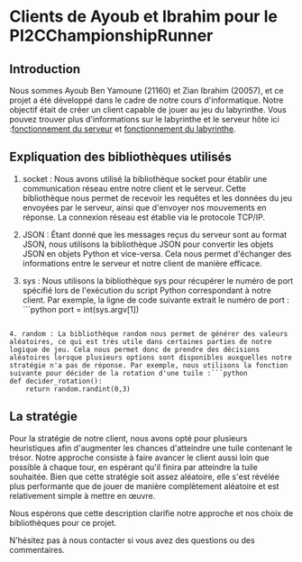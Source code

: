 # Clients de Ayoub et Ibrahim pour le PI2CChampionshipRunner

## Introduction

Nous sommes Ayoub Ben Yamoune (21160) et Zian Ibrahim (20057), et ce projet a été développé dans le cadre de notre cours d'informatique. Notre objectif était de créer un client capable de jouer au jeu du labyrinthe. Vous pouvez trouver plus d'informations sur le labyrinthe et le serveur hôte ici :[fonctionnement du serveur](https://github.com/qlurkin/PI2CChampionshipRunner) et [fonctionnement du labyrinthe](https://github.com/qlurkin/PI2CChampionshipRunner/tree/main/games/labyrinthe).

## Expliquation des bibliothèques utilisés 

1. socket : Nous avons utilisé la bibliothèque socket pour établir une communication réseau entre notre client et le serveur. Cette bibliothèque nous permet de recevoir les requêtes et les données du jeu envoyées par le serveur, ainsi que d'envoyer nos mouvements en réponse. La connexion réseau est établie via le protocole TCP/IP.

2. JSON : Étant donné que les messages reçus du serveur sont au format JSON, nous utilisons la bibliothèque JSON pour convertir les objets JSON en objets Python et vice-versa. Cela nous permet d'échanger des informations entre le serveur et notre client de manière efficace.

3. sys : Nous utilisons la bibliothèque sys pour récupérer le numéro de port spécifié lors de l'exécution du script Python correspondant à notre client. Par exemple, la ligne de code suivante extrait le numéro de port : ```python
port = int(sys.argv[1])
```  Cette approche nous permet de spécifier différents numéros de port pour exécuter plusieurs instances de notre client et ainsi les faire jouer les uns contre les autres.

4. random : La bibliothèque random nous permet de générer des valeurs aléatoires, ce qui est très utile dans certaines parties de notre logique de jeu. Cela nous permet donc de prendre des décisions aléatoires lorsque plusieurs options sont disponibles auxquelles notre stratégie n'a pas de réponse. Par exemple, nous utilisons la fonction suivante pour décider de la rotation d'une tuile :```python
def decider_rotation():
    return random.randint(0,3)
```

##  La stratégie 
Pour la stratégie de notre client, nous avons opté pour plusieurs heuristiques afin d'augmenter les chances d'atteindre une tuile contenant le trésor. Notre approche consiste à faire avancer le client aussi loin que possible à chaque tour, en espérant qu'il finira par atteindre la tuile souhaitée. Bien que cette stratégie soit assez aléatoire, elle s'est révélée plus performante que de jouer de manière complètement aléatoire et est relativement simple à mettre en œuvre.

Nous espérons que cette description clarifie notre approche et nos choix de bibliothèques pour ce projet.

N'hésitez pas à nous contacter si vous avez des questions ou des commentaires.